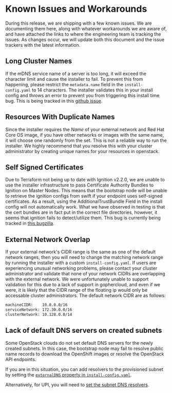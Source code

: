 # Known Issues and Workarounds

During this release, we are shipping with a few known issues. We are documenting them here, along with whatever workarounds we are aware of, and have attached the links to where the engineering team is tracking the issues. As changes occur, we will update both this document and the issue trackers with the latest information.

## Long Cluster Names

If the mDNS service name of a server is too long, it will exceed the character limit and cause the installer to fail. To prevent this from happening, please restrict the `metadata.name` field in the `install-config.yaml` to 14 characters. The installer validates this in your install config and throws an error to prevent you from triggering this install time bug. This is being tracked in this [github issue](https://github.com/openshift/installer/issues/2243).

## Resources With Duplicate Names

Since the installer requires the *Name* of your external network and Red Hat Core OS image, if you have other networks or images with the same name, it will choose one randomly from the set. This is not a reliable way to run the installer. We highly recommend that you resolve this with your cluster administrator by creating unique names for your resources in openstack.

## Self Signed Certificates

Due to Terraform not being up to date with Ignition v2.2.0, we are unable to use the installer infrastructure to pass Certificate Authority Bundles to Ignition on Master Nodes. This means that the bootstrap node will be unable to retrieve the ignition configs from swift if your endpoint uses self-signed certificates. As a result, using the AdditionalTrustBundle Field in the install config will not automatically work. What we have observed in testing is that the cert bundles are in fact put in the correct file directories, however, it seems that ignition fails to detect/utilize them. This bug is currently being tracked in [this bugzilla]( https://bugzilla.redhat.com/show_bug.cgi?id=1735192).

## External Network Overlap

If your external network's CIDR range is the same as one of the default network ranges, then you will need to change the matching network range by running the installer with a custom `install-config.yaml`. If users are experiencing unusual networking problems, please contact your cluster administrator and validate that none of your network CIDRs are overlapping with the external network. We were unfortunately unable to support validation for this due to a lack of support in gophercloud, and even if we were, it is likely that the CIDR range of the floating ip would only be accessable cluster administrators. The default network CIDR
are as follows:

```txt
machineCIDR:    10.0.0.0/16
serviceNetwork: 172.30.0.0/16
clusterNetwork: 10.128.0.0/14
```

## Lack of default DNS servers on created subnets

Some OpenStack clouds do not set default DNS servers for the newly created subnets. In this case, the bootstrap node may fail to resolve public name records to download the OpenShift images or resolve the OpenStack API endpoints.

If you are in this situation, you can add resolvers to the provisioned subnet by setting the [`externalDNS` property in `install-config.yaml`](./customization.md#cluster-scoped-properties).

Alternatively, for UPI, you will need to [set the subnet DNS resolvers](./install_upi.md#subnet-dns-optional).
